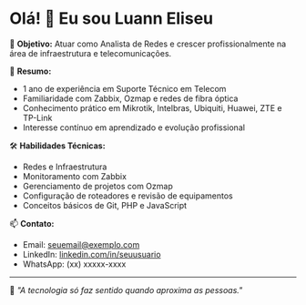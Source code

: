 # Olá! 👋 Eu sou Luann Eliseu

🎯 **Objetivo:** Atuar como Analista de Redes e crescer profissionalmente na área de infraestrutura e telecomunicações.

📌 **Resumo:**
- 1 ano de experiência em Suporte Técnico em Telecom
- Familiaridade com Zabbix, Ozmap e redes de fibra óptica
- Conhecimento prático em Mikrotik, Intelbras, Ubiquiti, Huawei, ZTE e TP-Link
- Interesse contínuo em aprendizado e evolução profissional

🛠️ **Habilidades Técnicas:**
- Redes e Infraestrutura
- Monitoramento com Zabbix
- Gerenciamento de projetos com Ozmap
- Configuração de roteadores e revisão de equipamentos
- Conceitos básicos de Git, PHP e JavaScript

📫 **Contato:**
- Email: seuemail@exemplo.com
- LinkedIn: [linkedin.com/in/seuusuario](https://linkedin.com/in/seuusuario)
- WhatsApp: (xx) xxxxx-xxxx

---
🌟 _"A tecnologia só faz sentido quando aproxima as pessoas."_  
